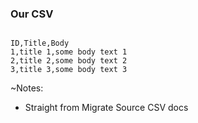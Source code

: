 ### Our CSV

<pre><code data-trim data-noescape>
ID,Title,Body
1,title 1,some body text 1
2,title 2,some body text 2
3,title 3,some body text 3
</code></pre>

~Notes:

* Straight from Migrate Source CSV docs

